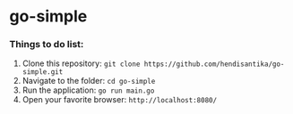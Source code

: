 # go-simple

### Things to do list:

1. Clone this repository: `git clone https://github.com/hendisantika/go-simple.git`
2. Navigate to the folder: `cd go-simple`
3. Run the application: `go run main.go`
4. Open your favorite browser: `http://localhost:8080/`
